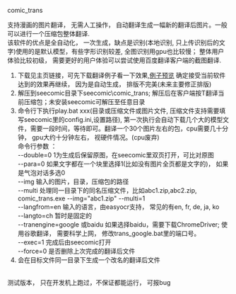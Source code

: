comic_trans

支持漫画的图片翻译， 无需人工操作， 自动翻译生成一幅新的翻译后图片。一般可以进行一个压缩包整体翻译.<br>
该软件的优点是全自动化， 一次生成，缺点是识别(本地识别, 只上传识别后的文字)使用的是默认模型，有些字形识别较差, 全图识别用gpu也比较慢； 整体用户体验比较初级， 需要更好的用户体验可以尝试使用百度翻译客户端的截图翻译.


1. 下载见主页链接，可先下载翻译例子看一下效果,[例子预览](sample.md) 确定接受当前软件达到的效果再继续， 因为是自动生成， 排版不完美(未来主要修正排版)
2. 解压到seecomic目录下seecomic\comic_trans; 解压后在客户端按T翻译当前压缩包；未安装seecomic可解压至任意目录
3. 命令行下执行play.bat xxx(目录或压缩文件或图片文件, 压缩文件支持需要填写seecomic里的config.ini,设置路径), 第一次执行会自动下载几个大的模型文件，需要一段时间，等待即可。翻译一个30个图片左右的包，cpu需要几十分钟， gpu大约十分钟左右， 视硬件情况。(cpu废弃)
<br>命令行参数 ：<br> --double=0 1为生成后保留原图，在seecomic里双页打开，可比对原图<br> --para=0 如果文字都在一个块里选择1(比如没有图片全页都是文字的)， 如果是气泡对话多选0
<br>--img 输入的图片，目录，压缩包的路径<br>--multi 处理同一目录下的同名压缩文件，比如abc1.zip,abc2.zip, comic_trans.exe --img="abc1.zip" --multi=1
<br> --langfrom=en 输入的语言，由easyocr支持， 常见的有en, fr, de, ja, ko
<br> --langto=ch 暂时是固定的
<br> --tranengine=google 或baidu 如果选择baidu，需要下载ChromeDriver; 使用谷歌翻译， 需要科学上网， 修改trans_google.bat里的端口号。
<br> --exec=1 完成后由seecomic打开
<br> --force=0 是否删除上次完成的翻译后文件
4. 会在目标文件同一目录下生成一个改名的翻译后文件



<br>
测试版本， 只在开发机上跑过，不保证都能运行， 可报bug


